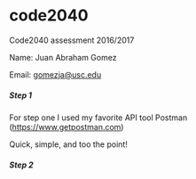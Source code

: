 # code2040
Code2040 assessment 2016/2017  

Name: Juan Abraham Gomez 

Email: gomezja@usc.edu

##### Step 1
For step one I used my favorite API tool Postman (https://www.getpostman.com)

Quick, simple, and too the point! 

##### Step 2

